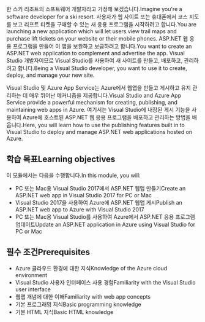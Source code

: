 <span data-ttu-id="62128-101">한 스키 리조트의 소프트웨어 개발자라고 가정해 보겠습니다.</span><span class="sxs-lookup"><span data-stu-id="62128-101">Imagine you're a software developer for a ski resort.</span></span> <span data-ttu-id="62128-102">사용자가 웹 사이트 또는 휴대폰에서 코스 지도를 보고 리프트 티켓을 구매할 수 있는 새 응용 프로그램을 시작하려고 합니다.</span><span class="sxs-lookup"><span data-stu-id="62128-102">You are launching a new application which will let users view trail maps and purchase lift tickets on your website or their mobile phones.</span></span> <span data-ttu-id="62128-103">ASP.NET 웹 응용 프로그램을 만들어 이 앱을 보완하고 보급하려고 합니다.</span><span class="sxs-lookup"><span data-stu-id="62128-103">You want to create an ASP.NET web application to complement and advertise the app.</span></span> <span data-ttu-id="62128-104">Visual Studio 개발자이므로 Visual Studio를 사용하여 새 사이트를 만들고, 배포하고, 관리하려고 합니다.</span><span class="sxs-lookup"><span data-stu-id="62128-104">Being a Visual Studio developer, you want to use it to create, deploy, and manage your new site.</span></span>

<span data-ttu-id="62128-105">Visual Studio 및 Azure App Service는 Azure에서 웹앱을 만들고 게시하고 유지 관리하는 데 매우 뛰어난 메커니즘을 제공합니다.</span><span class="sxs-lookup"><span data-stu-id="62128-105">Visual Studio and Azure App Service provide a powerful mechanism for creating, publishing, and maintaining web apps in Azure.</span></span> <span data-ttu-id="62128-106">여기서는 Visual Studio에 내장된 게시 기능을 사용하여 Azure에 호스트된 ASP.NET 웹 응용 프로그램을 배포하고 관리하는 방법을 배웁니다.</span><span class="sxs-lookup"><span data-stu-id="62128-106">Here, you will learn how to use the publishing features built in to Visual Studio to deploy and manage ASP.NET web applications hosted on Azure.</span></span>

## <a name="learning-objectives"></a><span data-ttu-id="62128-107">학습 목표</span><span class="sxs-lookup"><span data-stu-id="62128-107">Learning objectives</span></span>

<span data-ttu-id="62128-108">이 모듈에서는 다음을 수행합니다.</span><span class="sxs-lookup"><span data-stu-id="62128-108">In this module, you will:</span></span>

- <span data-ttu-id="62128-109">PC 또는 Mac용 Visual Studio 2017에서 ASP.NET 웹앱 만들기</span><span class="sxs-lookup"><span data-stu-id="62128-109">Create an ASP.NET web app in Visual Studio 2017 for PC or Mac</span></span>
- <span data-ttu-id="62128-110">Visual Studio 2017을 사용하여 Azure에 ASP.NET 웹앱 게시</span><span class="sxs-lookup"><span data-stu-id="62128-110">Publish an ASP.NET web app to Azure with Visual Studio 2017</span></span>
- <span data-ttu-id="62128-111">PC 또는 Mac용 Visual Studio를 사용하여 Azure에서 ASP.NET 응용 프로그램 업데이트</span><span class="sxs-lookup"><span data-stu-id="62128-111">Update an ASP.NET application in Azure using Visual Studio for PC or Mac</span></span>

## <a name="prerequisites"></a><span data-ttu-id="62128-112">필수 조건</span><span class="sxs-lookup"><span data-stu-id="62128-112">Prerequisites</span></span>

- <span data-ttu-id="62128-113">Azure 클라우드 환경에 대한 지식</span><span class="sxs-lookup"><span data-stu-id="62128-113">Knowledge of the Azure cloud environment</span></span>
- <span data-ttu-id="62128-114">Visual Studio 사용자 인터페이스 사용 경험</span><span class="sxs-lookup"><span data-stu-id="62128-114">Familiarity with the Visual Studio user interface</span></span>
- <span data-ttu-id="62128-115">웹앱 개념에 대한 이해</span><span class="sxs-lookup"><span data-stu-id="62128-115">Familiarity with web app concepts</span></span>
- <span data-ttu-id="62128-116">기본 프로그래밍 지식</span><span class="sxs-lookup"><span data-stu-id="62128-116">Basic programming knowledge</span></span>
- <span data-ttu-id="62128-117">기본 HTML 지식</span><span class="sxs-lookup"><span data-stu-id="62128-117">Basic HTML knowledge</span></span>
